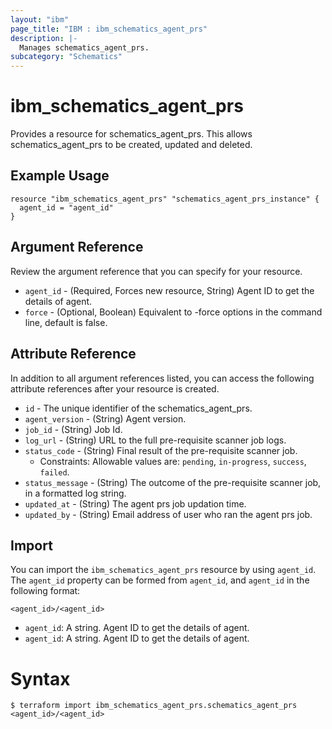 ```yaml
---
layout: "ibm"
page_title: "IBM : ibm_schematics_agent_prs"
description: |-
  Manages schematics_agent_prs.
subcategory: "Schematics"
---
```


# ibm_schematics_agent_prs

Provides a resource for schematics_agent_prs. This allows schematics_agent_prs to be created, updated and deleted.

## Example Usage

```hcl
resource "ibm_schematics_agent_prs" "schematics_agent_prs_instance" {
  agent_id = "agent_id"
}
```

## Argument Reference

Review the argument reference that you can specify for your resource.

* `agent_id` - (Required, Forces new resource, String) Agent ID to get the details of agent.
* `force` - (Optional, Boolean) Equivalent to -force options in the command line, default is false.

## Attribute Reference

In addition to all argument references listed, you can access the following attribute references after your resource is created.

* `id` - The unique identifier of the schematics_agent_prs.
* `agent_version` - (String) Agent version.
* `job_id` - (String) Job Id.
* `log_url` - (String) URL to the full pre-requisite scanner job logs.
* `status_code` - (String) Final result of the pre-requisite scanner job.
  * Constraints: Allowable values are: `pending`, `in-progress`, `success`, `failed`.
* `status_message` - (String) The outcome of the pre-requisite scanner job, in a formatted log string.
* `updated_at` - (String) The agent prs job updation time.
* `updated_by` - (String) Email address of user who ran the agent prs job.

## Import

You can import the `ibm_schematics_agent_prs` resource by using `agent_id`.
The `agent_id` property can be formed from `agent_id`, and `agent_id` in the following format:

```
<agent_id>/<agent_id>
```
* `agent_id`: A string. Agent ID to get the details of agent.
* `agent_id`: A string. Agent ID to get the details of agent.

# Syntax
```
$ terraform import ibm_schematics_agent_prs.schematics_agent_prs <agent_id>/<agent_id>
```
